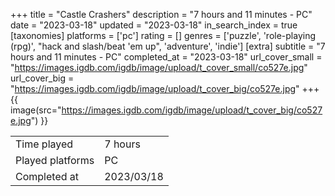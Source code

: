 +++
title = "Castle Crashers"
description = "7 hours and 11 minutes - PC"
date = "2023-03-18"
updated = "2023-03-18"
in_search_index = true
[taxonomies]
platforms = ['pc']
rating = []
genres = ['puzzle', 'role-playing (rpg)', "hack and slash/beat 'em up", 'adventure', 'indie']
[extra]
subtitle = "7 hours and 11 minutes - PC"
completed_at = "2023-03-18"
url_cover_small = "https://images.igdb.com/igdb/image/upload/t_cover_small/co527e.jpg"
url_cover_big = "https://images.igdb.com/igdb/image/upload/t_cover_big/co527e.jpg"
+++
{{ image(src="https://images.igdb.com/igdb/image/upload/t_cover_big/co527e.jpg") }}

|              |            |
| ------------ | ---------- |
| Time played  | 7 hours |
| Played platforms    | PC |
| Completed at | 2023/03/18 |


